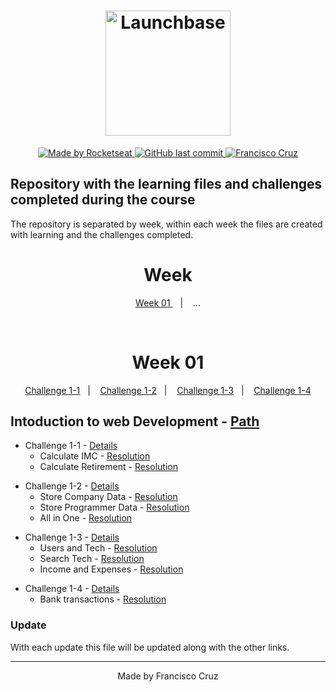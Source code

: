 <h1 align="center">
    <img alt="Launchbase" src="https://storage.googleapis.com/golden-wind/bootcamp-launchbase/logo.png" width="200px" />
</h1>

<p align="center">

  <a href="https://rocketseat.com.br">
    <img alt="Made by Rocketseat" src="https://img.shields.io/badge/made%20by-Rocketseat-%23F8952D">
  </a>
  
  <a href="https://github.com/Fcruz10/LaunchBase/commits/master">
    <img alt="GitHub last commit" src="https://img.shields.io/github/last-commit/Fcruz10/LaunchBase">
  </a>

  <a href="https://www.linkedin.com/in/francisco-cruz-074208140/" >
    <img alt="Francisco Cruz" src="https://img.shields.io/badge/Francisco-in-%230072b1">
  </a>

</p>

## Repository with the learning files and challenges completed during the course
The repository is separated by week, within each week the files are created with learning and the challenges completed.
<br />
<h1 align=center> Week </h1>
<p align="center">
  <a href="#week01"> Week 01 </a>&nbsp;&nbsp;&nbsp;|&nbsp;&nbsp;&nbsp;
 <!-- <a href="#week02"> Week 02 </a>&nbsp;&nbsp;&nbsp;|&nbsp;&nbsp;&nbsp; -->
  ...
</p>
<br />
 <h1 align=center id="week01"> Week 01 </h1>

<p align="center">
  <a href="#Challenge1-1">Challenge 1-1</a>&nbsp;&nbsp;&nbsp;|&nbsp;&nbsp;&nbsp;
  <a href="#Challenge1-2">Challenge 1-2</a>&nbsp;&nbsp;&nbsp;|&nbsp;&nbsp;&nbsp;
  <a href="#Challenge1-3">Challenge 1-3</a>&nbsp;&nbsp;&nbsp;|&nbsp;&nbsp;&nbsp;
  <a href="#Challenge1-4">Challenge 1-4</a>
</p>

<!--
<p align="center">
  <a href="#Challenge2-1">Challenge 2-1</a>&nbsp;&nbsp;&nbsp;|&nbsp;&nbsp;&nbsp;
  <a href="#Challenge2-2">Challenge 2-2</a>&nbsp;&nbsp;&nbsp;|&nbsp;&nbsp;&nbsp;
  <a href="#Challenge2-3">Challenge 2-3</a>&nbsp;&nbsp;&nbsp;|&nbsp;&nbsp;&nbsp;
</p>
-->

## Intoduction to web Development - [Path](https://github.com/Fcruz10/LaunchBase/tree/master/week%2001/Challenges1)

<a id="Challenge1-1"></a>
- Challenge 1-1 - [Details](https://github.com/Rocketseat/bootcamp-launchbase-desafios-01/blob/master/desafios/01-1-primeiros-passos-com-js.md)
    - Calculate IMC - [Resolution](https://github.com/Fcruz10/LaunchBase/blob/master/week%2001/Challenges1/01-1-calculateImc.js)
    - Calculate Retirement - [Resolution](https://github.com/Fcruz10/LaunchBase/blob/master/week%2001/Challenges1/01-1-calculateRetirement.js)
    
<a id="Challenge1-2"></a>
- Challenge 1-2 - [Details](https://github.com/Rocketseat/bootcamp-launchbase-desafios-01/blob/master/desafios/01-2-lidando-com-objetos-e-vetores.md)
    - Store Company Data - [Resolution](https://github.com/Fcruz10/LaunchBase/blob/master/week%2001/Challenges1/01-2-storeCompanyData.js)
    - Store Programmer Data - [Resolution](https://github.com/Fcruz10/LaunchBase/blob/master/week%2001/Challenges1/01-2-storeProgrammerData.js)
    - All in One - [Resolution](https://github.com/Fcruz10/LaunchBase/blob/master/week%2001/Challenges1/01-2-allin1.js)
    
<a id="Challenge1-3"></a>
- Challenge 1-3 - [Details](https://github.com/Rocketseat/bootcamp-launchbase-desafios-01/blob/master/desafios/01-3-funcoes-e-estruturas-de-repeticao.md)
    - Users and Tech - [Resolution](https://github.com/Fcruz10/LaunchBase/blob/master/week%2001/Challenges1/01-3-usersAndTech.js)
    - Search Tech - [Resolution](https://github.com/Fcruz10/LaunchBase/blob/master/week%2001/Challenges1/01-3-searchTech.js)
    - Income and Expenses - [Resolution](https://github.com/Fcruz10/LaunchBase/blob/master/week%2001/Challenges1/01-3-incomeAndExpenses.js)
    
<a id="Challenge1-4"></a>    
- Challenge 1-4 - [Details](https://github.com/Rocketseat/bootcamp-launchbase-desafios-01/blob/master/desafios/01-4-aplicacao-operacoes-bancarias.md)
    - Bank transactions - [Resolution](https://github.com/Fcruz10/LaunchBase/blob/master/week%2001/Challenges1/01-4-bankTransactions.js)
 <!--
## Starting on Front-end - [Path](https://github.com/##)

<a id="Challenge2-1"></a>
- Challenge 2-1 - [Details](https://github.com/Rocketseat/bootcamp-launchbase-desafios-02/blob/master/desafios/02-1-primeiro-html.md)
    - Add Favicon and Stylize - [Resolution](https://github.com/##)

<a id="Challenge2-2"></a>
- Challenge 2-2 - [Details](https://github.com/Rocketseat/bootcamp-launchbase-desafios-02/blob/master/desafios/02-2-pagina-descricao.md)
    - Create page about Rocketseat - [Resolution](https://github.com/##)
    
<a id="Challenge2-3"></a>
- Challenge 2-3 - [Details](https://github.com/Rocketseat/bootcamp-launchbase-desafios-02/blob/master/desafios/02-3-pagina-cursos-e-iframe.md)
    - Create Content and Modal Page - [Resolution](https://github.com/##)
    
<h1 align=center id="week02"> Week 02 </h1>
-->

### Update
With each update this file will be updated along with the other links.

---

<p align="center">Made by Francisco Cruz</p>

